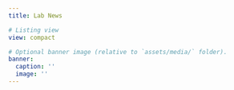 ```yaml
---
title: Lab News

# Listing view
view: compact

# Optional banner image (relative to `assets/media/` folder).
banner:
  caption: ''
  image: ''
---
```

